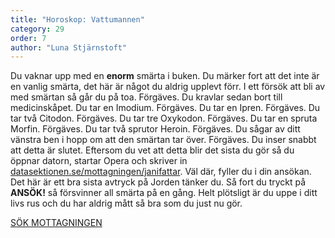 ```yaml
---
title: "Horoskop: Vattumannen"
category: 29
order: 7
author: "Luna Stjärnstoft"
---
```

Du vaknar upp med en **enorm** smärta i buken. Du märker fort att det inte är en vanlig smärta, det här är något du aldrig upplevt förr. I ett försök att bli av med smärtan så går du på toa. Förgäves. Du kravlar sedan bort till medicinskåpet. Du tar en Imodium. Förgäves. Du tar en Ipren. Förgäves. Du tar två Citodon. Förgäves. Du tar tre Oxykodon. Förgäves. Du tar en spruta Morfin. Förgäves. Du tar två sprutor Heroin. Förgäves. Du sågar av ditt vänstra ben i hopp om att den smärtan tar över. Förgäves. Du inser snabbt att detta är slutet. Eftersom du vet att detta blir det sista du gör så du öppnar datorn, startar Opera och skriver in [datasektionen.se/mottagningen/janifattar](https://ston.datasektionen.se/applications/new). Väl där, fyller du i din ansökan. Det här är ett bra sista avtryck på Jorden tänker du. Så fort du tryckt på **ANSÖK!** så försvinner all smärta på en gång. Helt plötsligt är du uppe i ditt livs rus och du har aldrig mått så bra som du just nu gör.

[SÖK MOTTAGNINGEN](https://ston.datasektionen.se/applications/new)
